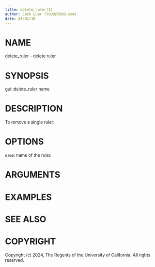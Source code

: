 ```yaml
---
title: delete_ruler(2)
author: Jack Luar (TODO@TODO.com)
date: 24/01/10
---
```


# NAME

delete_ruler - delete ruler

# SYNOPSIS

gui::delete_ruler 
       name


# DESCRIPTION

To remove a single ruler:

# OPTIONS

`name`:  name of the ruler.

# ARGUMENTS

# EXAMPLES

# SEE ALSO

# COPYRIGHT

Copyright (c) 2024, The Regents of the University of California. All rights reserved.
